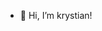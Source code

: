 - 👋 Hi, I’m krystian!

<!---
analyticks/analyticks is a ✨ special ✨ repository because its `README.md` (this file) appears on your GitHub profile.
You can click the Preview link to take a look at your changes.
--->
